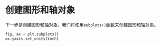 # 创建图形和轴对象

下一步是创建图形和轴对象。我们将使用`subplots()`函数来创建图形和轴对象。

```python
fig, ax = plt.subplots()
ax.yaxis.set_units(inch)
```
